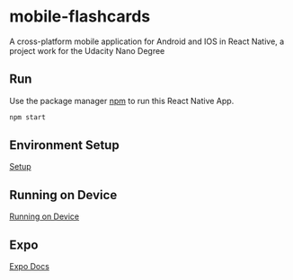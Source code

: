 # mobile-flashcards
A cross-platform mobile application for Android and IOS in React Native, a project work for the Udacity Nano Degree


## Run

Use the package manager [npm](https://www.npmjs.com/get-npm) to run this React Native App.

```bash
npm start
```

## Environment Setup

[Setup](https://reactnative.dev/docs/environment-setup)


## Running on Device

[Running on Device](https://reactnative.dev/docs/running-on-device)

## Expo 

[Expo Docs](https://expo.io/learn)
